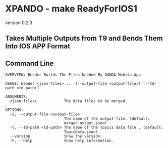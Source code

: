 #  XPANDO - make ReadyForIOS1

version 0.2.3

## Takes Multiple Outputs from T9 and Bends Them Into IOS APP Format 

## Command Line


```
OVERVIEW: Bender Builds The Files Needed By QANDA Mobile App

USAGE: bender <json-files> ... [--output-file <output-file>] [--td-path <td-path>]

ARGUMENTS:
  <json-files>            The data files to be merged.

OPTIONS:
  -o, --output-file <output-file>
                          The name of the output file. (default:
                          merged_output.json)
  -t, --td-path <td-path> The name of the topics data file . (default:
                          TopicData.json)
  --version               Show the version.
  -h, --help              Show help information.
```
